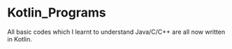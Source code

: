 # Kotlin_Programs
All basic codes which I learnt to understand Java/C/C++ are all now written in Kotlin.
